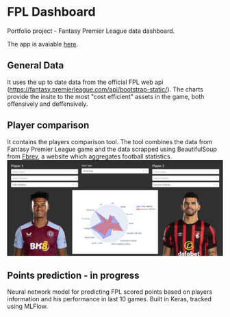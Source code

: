 # FPL Dashboard
Portfolio project - Fantasy Premier League data dashboard.

The app is avaiable [here](https://fpl-analytics.onrender.com/).

## General Data
It uses the up to date data from the official FPL web api (https://fantasy.premierleague.com/api/bootstrap-static/). The charts provide the insite to the most "cost efficient" assets in the game, both offensively and deffensively.

## Player comparison
It contains the players comparison tool. The tool combines the data from Fantasy Premier League game and the data scrapped using BeautifulSoup from [Fbrev](https://fbref.com/en/), a website which aggregates football statistics.
![image](img/preview.png)

## Points prediction - in progress
Neural network model for predicting FPL scored points based on players information and his performance in last 10 games. Built in Keras, tracked using MLFlow. 